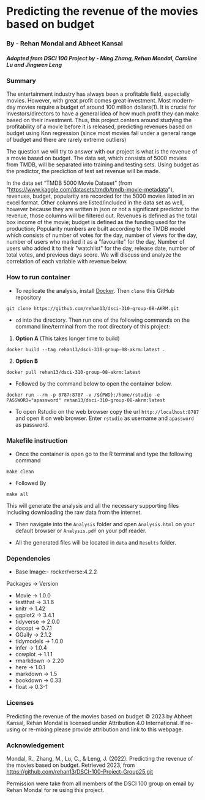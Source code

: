 # Predicting the revenue of the movies based on budget

### By - Rehan Mondal and Abheet Kansal 

##### Adapted from DSCI 100 Project by - Ming Zhang, Rehan Mondal, Caroline Lu and Jingwen Leng

### Summary

The entertainment industry has always been a profitable field, especially movies. However, with great profit comes great investment. Most modern-day movies require a budget of around 100 million dollars(1). It is crucial for investors/directors to have a general idea of how much profit they can make based on their investment. Thus, this project centers around studying the profitability of a movie before it is released, predicting revenues based on budget using Knn regression (since most movies fall under a general range of budget and there are rarely extreme outliers)

The question we will try to answer with our project is what is the revenue of a movie based on budget. The data set, which consists of 5000 movies from TMDB, will be separated into training and testing sets. Using budget as the predictor, the prediction of test set revenue will be made.

In the data set “TMDB 5000 Movie Dataset” (from "https://www.kaggle.com/datasets/tmdb/tmdb-movie-metadata"), revenues, budget, popularity are recorded for the 5000 movies listed in an excel format. Other columns are listed/included in the data set as well, however because they are written in json or not a significant predictor to the revenue, those columns will be filtered out. Revenues is defined as the total box income of the movie; budget is defined as the funding used for the production; Popularity numbers are built according to the TMDB model which consists of number of votes for the day, number of views for the day, number of users who marked it as a "favourite" for the day, Number of users who added it to their "watchlist" for the day, release date, number of total votes, and previous days score. We will discuss and analyze the correlation of each variable with revenue below.

### How to run container

 - To replicate the analysis, install
[Docker](https://www.docker.com/get-started). Then `clone` this GitHub repository

```
git clone https://github.com/rehan13/dsci-310-group-08-AKRM.git
```

- `cd` into the directory. Then run one of the following commands on the command line/terminal
from the root directory of this project:

1. **Option A** (This takes longer time to build)
``` 
docker build --tag rehan13/dsci-310-group-08-akrm:latest .
```
2. **Option B**
```
docker pull rehan13/dsci-310-group-08-akrm:latest
```

-  Followed by the command below to open the container below.

``` 
docker run --rm -p 8787:8787 -v /${PWD}:/home/rstudio -e PASSWORD="apassword" rehan13/dsci-310-group-08-akrm:latest
```

- To open Rstudio on the web browser copy the url `http://localhost:8787` and open it on web browser. Enter `rstudio` as username and `apassword` as password. 

  
### Makefile instruction

- Once the container is open go to the R terminal and type the following command
```
make clean
```
- Followed By 
```
make all
```

This will generate the analysis and all the necessary supporting files including downloading the raw data from the internet.

- Then navigate into the `Analysis` folder and open `Analysis.html` on your default browser or `Analysis.pdf` on your pdf reader.

- All the generated files will be located in `data` and `Results` folder.

### Dependencies

- Base Image:- rocker/verse:4.2.2

Packages -> Version
- Movie -> 1.0.0
- testthat -> 3.1.6
- knitr  -> 1.42
- ggplot2 -> 3.4.1
- tidyverse  -> 2.0.0
- docopt -> 0.7.1
- GGally  -> 2.1.2
- tidymodels -> 1.0.0
- infer  -> 1.0.4
- cowplot -> 1.1.1
- rmarkdown  -> 2.20
- here -> 1.0.1
- markdown -> 1.5
- bookdown -> 0.33
- float -> 0.3-1 

### Licenses

Predicting the revenue of the movies based on budget © 2023 by Abheet Kansal, Rehan Mondal is licensed under Attribution 4.0 International. If
re-using or re-mixing please provide attribution and link to this webpage.

### Acknowledgement

Mondal, R., Zhang, M., Lu, C., &amp; Leng, J. (2022). Predicting the revenue of the movies based on budget. Retrieved 2023, from https://github.com/rehan13/DSCI-100-Project-Group25.git 

Permission were take from all members of the DSCI 100 group on email by Rehan Mondal for re using this project.
